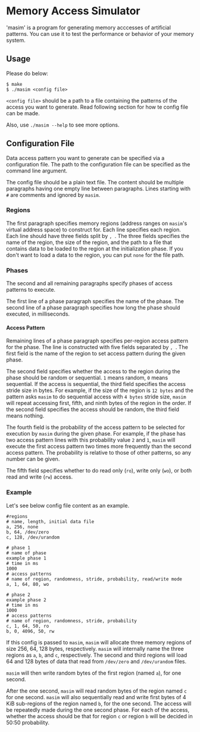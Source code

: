 Memory Access Simulator
=======================

'masim' is a program for generating memory acccesses of artificial patterns.
You can use it to test the performance or behavior of your memory system.


Usage
-----

Please do below:

```
$ make
$ ./masim <config file>
```

`<config file>` should be a path to a file containing the patterns of the
access you want to generate.  Read following section for how te config file can
be made.

Also, use `./masim --help` to see more options.


Configuration File
------------------

Data access pattern you want to generate can be specified via a configuration
file.  The path to the configuration file can be specified as the command line
argument.

The config file should be a plain text file.  The content should be multiple
paragraphs having one empty line between paragraphs.  Lines starting with `#`
are comments and ignored by `masim`.

### Regions

The first paragraph specifies memory regions (address ranges on `masim`'s
virtual address space) to construct for.  Each line specifies each region.
Each line should have three fields split by `, `.  The three fields specifies
the name of the region, the size of the region, and the path to a file that
contains data to be loaded to the region at the initialization phase.  If you
don't want to load a data to the region, you can put `none` for the file path.


### Phases

The second and all remaining paragraphs specify phases of access patterns to
execute.

The first line of a phase paragraph specifies the name of the phase.  The
second line of a phase paragraph specifies how long the phase should executed,
in milliseconds.

#### Access Pattern

Remaining lines of a phase paragraph specifies per-region access pattern for
the phase.  The line is constructed with five fields separated by `, `.  The
first field is the name of the region to set access pattern during the given
phase.

The second field specifies whether the access to the region during the phase
should be random or sequential.  `1` means random, `0` means sequential.  If
the access is sequential, the third field specifies the access stride size in
bytes.  For example, if the size of the region is `12 bytes` and the pattern
asks `masim` to do sequential access with `4 bytes` stride size, `masim` will
repeat accessing first, fifth, and ninth bytes of the region in the order.  If
the second field specifies the access should be random, the third field means
nothing.

The fourth field is the probability of the access pattern to be selected for
execution by `masim` during the given phase.  For example, if the phase has two
access pattern lines with this probability value `2` and `1`, `masim` will
execute the first access pattern two times more frequently than the second
access pattern.  The probability is relative to those of other patterns, so any
number can be given.

The fifth field specifies whether to do read only (`ro`), write only (`wo`), or
both read and write (`rw`) access.

### Example

Let's see below config file content as an example.

```
#regions
# name, length, initial data file
a, 256, none
b, 64, /dev/zero
c, 128, /dev/urandom

# phase 1
# name of phase
example phase 1
# time in ms
1000
# access patterns
# name of region, randomness, stride, probability, read/write mode
a, 1, 64, 80, wo

# phase 2
example phase 2
# time in ms
1000
# access patterns
# name of region, randomness, stride, probability
c, 1, 64, 50, ro
b, 0, 4096, 50, rw
```

If this config is passed to `masim`, `masim` will allocate three memory regions
of size 256, 64, 128 bytes, respectively.  `masim` will internally name the
three regions as `a`, `b`, and `c`, respectively.  The second and third regions
will load 64 and 128 bytes of data that read from `/dev/zero` and
`/dev/urandom` files.

`masim` will then write random bytes of the first region (named `a`), for one
second.

After the one second, `masim` will read random bytes of the region named `c`
for one second.  `masim` will also sequentially read and write first bytes of 4
KiB sub-regions of the region named `b`, for the one second.  The access will
be repeatedly made during the one second phase.  For each of the access,
whether the access should be that for region `c` or region `b` will be decided
in 50:50 probability.
